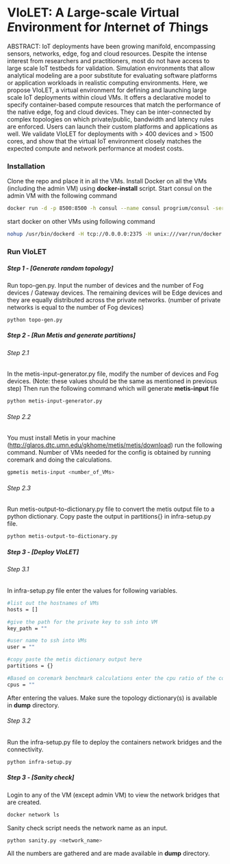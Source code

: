 # VIoLET: A *L*arge-scale *V*irtual *E*nvironment for *I*nternet *o*f *T*hings
ABSTRACT: IoT deployments have been growing manifold, encompassing sensors, networks, edge, fog and cloud resources. Despite the intense interest from researchers and practitioners, most do not have access to large scale IoT testbeds for validation. Simulation environments that allow analytical modeling are a poor substitute for evaluating software platforms or application workloads in realistic computing environments. Here, we propose VIoLET, a virtual environment for defining and launching large scale IoT deployments within cloud VMs. It offers a declarative model to specify container-based compute resources that match the performance of the native edge, fog and cloud devices. They can be inter-connected by complex topologies on which private/public, bandwidth and latency rules are enforced. Users can launch their custom platforms and applications as well. We validate VIoLET for deployments with > 400 devices and > 1500 cores, and show that the virtual IoT environment closely matches the expected compute and network performance at modest costs.
### Installation
Clone the repo and place it in all the VMs. Install Docker on all the VMs (including the admin VM) using **docker-install** script. 
Start consul on the admin VM with the following command
```sh
docker run -d -p 8500:8500 -h consul --name consul progrium/consul -server -bootstrap
```
start docker on other VMs using following command
```sh
nohup /usr/bin/dockerd -H tcp://0.0.0.0:2375 -H unix:///var/run/docker.sock --cluster-advertise <host VM ip_address>:2375 --cluster-store consul://<address of the machine running consul>:8500 &
```
### Run VIoLET

##### Step 1 - [Generate random topology]
Run topo-gen.py. Input the number of devices and the number of Fog devices / Gateway devices. The remaining devices will be Edge devices and they are equally distributed across the private networks. (number of private networks is equal to the number of Fog devices)
```sh
python topo-gen.py
```

##### Step 2 - [Run Metis and generate partitions]
###### Step 2.1
In the metis-input-generator.py file, modify the number of devices and Fog devices. (Note: these values should be the same as mentioned in previous step) Then run the following command which will generate **metis-input** file
```sh
python metis-input-generator.py
```
###### Step 2.2
You must install Metis in your machine (http://glaros.dtc.umn.edu/gkhome/metis/metis/download)
run the following command. Number of VMs needed for the config is obtained by running coremark and doing the calculations.
```sh
gpmetis metis-input <number_of_VMs>
```
###### Step 2.3
Run metis-output-to-dictionary.py file to convert the metis output file to a python dictionary. Copy paste the output in partitions{} in infra-setup.py file.
```sh
python metis-output-to-dictionary.py
```
##### Step 3 - [Deploy VIoLET]
###### Step 3.1
In infra-setup.py file enter the values for following variables.
```sh
#list out the hostnames of VMs
hosts = [] 

#give the path for the private key to ssh into VM
key_path = "" 

#user name to ssh into VMs
user = ""

#copy paste the metis dictionary output here
partitions = {}

#Based on coremark benchmark calculations enter the cpu ratio of the container wrt to host VMs.
cpus = ""
```
After entering the values. Make sure the topology dictionary(s) is available in **dump** directory.

###### Step 3.2
Run the infra-setup.py file to deploy the containers network bridges and the connectivity.
```sh
python infra-setup.py
```
##### Step 3 - [Sanity check]
Login to any of the VM (except admin VM) to view the network bridges that are created.
```sh
docker network ls
```
Sanity check script needs the network name as an input.
```sh
python sanity.py <network_name>
```
All the numbers are gathered and are made available in **dump** directory.
